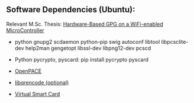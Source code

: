 Software Dependencies (Ubuntu):
-------------------------------
Relevant M.Sc. Thesis: [Hardware-Based GPG on a WiFi-enabled MicroController](https://www.dropbox.com/s/oqz395xfvffq4dw/Hardware-BasedGPGonaWiFiEnabledMicroController.pdf?dl=0)
- python gnupg2 scdaemon python-pip swig autoconf libtool libpcsclite-dev help2man gengetopt libssl-dev libpng12-dev pcscd

- Python pycrypto, pyscard: pip install pycrypto pyscard
- [OpenPACE](https://frankmorgner.github.io/openpace/install.html)
- [libqrencode (optional)](https://fukuchi.org/works/qrencode/)
- [Virtual Smart Card](https://frankmorgner.github.io/vsmartcard/virtualsmartcard/README.html)
